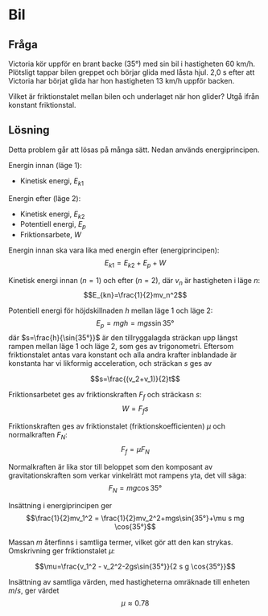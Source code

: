 # Bil

## Fråga

Victoria kör uppför en brant backe (35°) med sin bil i hastigheten 60 km/h. Plötsligt tappar bilen greppet och börjar glida med låsta hjul. 2,0 s efter att Victoria har börjat glida har hon hastigheten 13 km/h uppför backen.

Vilket är friktionstalet mellan bilen och underlaget när hon glider? Utgå ifrån konstant friktionstal. 

## Lösning

Detta problem går att lösas på många sätt. Nedan används energiprincipen.

Energin innan (läge 1):
- Kinetisk energi, $E_{k1}$

Energin efter (läge 2):
- Kinetisk energi, $E_{k2}$
- Potentiell energi, $E_p$
- Friktionsarbete, $W$

Energin innan ska vara lika med energin efter (energiprincipen):
$$E_{k1}=E_{k2}+E_p+W$$

Kinetisk energi innan ($n=1$) och efter ($n=2$), där $v_n$ är hastigheten i läge $n$:
$$E_{kn}=\frac{1}{2}mv_n^2$$

Potentiell energi för höjdskillnaden $h$ mellan läge 1 och läge 2:
$$E_p=mgh=mgs\sin{35°}$$
där $s=\frac{h}{\sin{35°}}$ är den tillryggalagda sträckan upp längst rampen mellan läge 1 och läge 2, som ges av trigonometri. Eftersom friktionstalet antas vara konstant och alla andra krafter inblandade är konstanta har vi likformig acceleration, och sträckan $s$ ges av

$$s=\frac{(v_2+v_1)}{2}t$$

Friktionsarbetet ges av friktionskraften $F_f$ och sträckasn $s$:
$$W=F_fs$$

Friktionskraften ges av friktionstalet (friktionskoefficienten) $\mu$ och normalkraften $F_N$:
$$F_f=\mu F_N$$

Normalkraften är lika stor till beloppet som den komposant av gravitationskraften som verkar vinkelrätt mot rampens yta, det vill säga:
$$F_N=mg\cos{35°}$$

Insättning i energiprincipen ger
$$\frac{1}{2}mv_1^2 = \frac{1}{2}mv_2^2+mgs\sin{35°}+\mu s mg \cos{35°}$$

Massan $m$ återfinns i samtliga termer, vilket gör att den kan strykas. Omskrivning ger friktionstalet $\mu$:

$$\mu=\frac{v_1^2 - v_2^2-2gs\sin{35°}}{2 s g \cos{35°}}$$

Insättning av samtliga värden, med hastigheterna omräknade till enheten $m/s$, ger värdet
$$\mu\approx0.78$$
